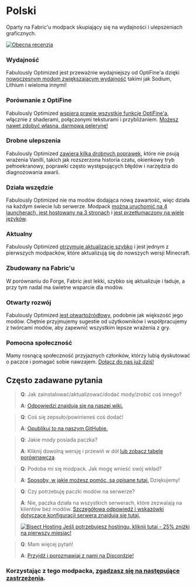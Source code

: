 # Polski

Oparty na Fabric'u modpack skupiający się na wydajności i ulepszeniach graficznych.

[![Obecna recenzja](https://img.youtube.com/vi/bb8G9X5Q_4I/hqdefault.jpg)](https://www.youtube.com/watch?v=bb8G9X5Q_4I)

### Wydajność

Fabulously Optimized jest przeważnie wydajniejszy od OptiFine'a dzięki [nowoczesnym modom zwiększającym wydajność][1] takimi jak Sodium, Lithium i wieloma innymi!

### Porównanie z OptiFine

Fabulously Optimized [wspiera prawie wszystkie funkcje OptiFine'a][2], włącznie z shaderami, połączonymi teksturami i przybliżaniem. [Możesz nawet zdobyć własną, darmową pelerynę!][3]

### Drobne ulepszenia

Fabulously Optimized [zawiera kilka drobnych poprawek][4], które nie psują wrażenia Vanilli, takich jak rozszerzona historia czatu, okienkowy tryb pełnoekranowy, poprawki często występujących błędów i narzędzia do diagnozowania awarii.

### Działa wszędzie

Fabulously Optimized nie ma modów dodająca nową zawartość, więc działa na każdym świecie lub serwerze. Modpack [można uruchomić na 4 launcherach, jest hostowany na 3 stronach][6] i [jest przetłumaczony na wiele języków][7].

### Aktualny

Fabulously Optimized [otrzymuje aktualizacje szybko][5] i jest jednym z pierwszych modpacków, które aktualizują się do nowszych wersji Minecraft.

### Zbudowany na Fabric'u

W porównaniu do Forge, Fabric jest lekki, szybko się aktualizuje i ładuje, a przy tym nadal ma świetne wsparcie dla modów.

### Otwarty rozwój

Fabulously Optimized [jest otwartoźródłowy][8], podobnie jak większość jego modów. Chętnie przyjmujemy sugestie od użytkowników i współpracujemy z twórcami modów, aby zapewnić wszystkim lepsze wrażenia z gry.

### Pomocna społeczność

Mamy rosnącą społeczność przyjaznych członków, którzy lubią dyskutować o paczce i pomagać sobie nawzajem. [Dołącz do nas już dziś!][10]

## Często zadawane pytania

> **Q**: Jak zainstalować/aktualizować/dodać mody/zrobić coś innego?
> 
> **A**: [Odpowiedzi znajdują się na naszej wiki.][11]


> **Q**: Coś się zepsuło/powinieneś coś dodać!
> 
> **A**: [Opublikuj to na naszym GitHubie.][8]


> **Q**: Jakie mody posiada paczka?
> 
> **A**: Kliknij dowolną wersję i przewiń w dół [lub zobacz tabelę porównawczą][12].


> **Q**: Podoba mi się modpack. Jak mogę wnieść swój wkład?
> 
> **A**: [Sposoby, w jakie możesz pomóc, są opisane tutaj.][16] Dziękujemy!


> **Q**: Czy potrzebuję paczki modów na serwerze?
> 
> **A**: Nie, paczka działa na wszystkich serwerach, które zezwalają na klientów bez modów. [Szczegółowa odpowiedź i wskazówki dotyczące konfiguracji serwera znajdują się tutaj.][13]
> 
> [![Bisect Hosting](https://i.ibb.co/gr9mSxW/image.png) Jeśli potrzebujesz hostingu, kliknij tutaj - 25% zniżki na pierwszy miesiąc!][14]


> **Q**: Mam więcej pytań!
> 
> **A**: [Przyjdź i porozmawiaj z nami na Discordzie!][10]

### Korzystając z tego modpacka, [zgadzasz się na następujące zastrzeżenia][15].

[1]: https://github.com/Fabulously-Optimized/fabulously-optimized/blob/main/INCLUDED-MODS.md#smooth
[2]: https://fabulously-optimized.gitbook.io/modpack/readme/give-up-optifine
[3]: https://fabulously-optimized.gitbook.io/modpack/readme/free-cape
[4]: https://github.com/Fabulously-Optimized/fabulously-optimized/blob/main/INCLUDED-MODS.md#functional
[5]: https://github.com/Fabulously-Optimized/fabulously-optimized/blob/main/CHANGELOG.md
[6]: https://github.com/Fabulously-Optimized/fabulously-optimized#downloads
[7]: https://fabulously-optimized.gitbook.io/modpack/readme/language-support
[8]: https://github.com/Fabulously-Optimized/fabulously-optimized
[8]: https://github.com/Fabulously-Optimized/fabulously-optimized
[10]: https://fabulously-optimized.github.io/discord
[10]: https://fabulously-optimized.github.io/discord
[11]: https://fabulously-optimized.gitbook.io/modpack/
[12]: https://github.com/Fabulously-Optimized/fabulously-optimized/blob/main/INCLUDED-MODS.md
[13]: https://fabulously-optimized.gitbook.io/modpack/readme/server-setup
[14]: https://www.bisecthosting.com/clients/aff.php?aff=2604
[15]: https://github.com/Fabulously-Optimized/fabulously-optimized#disclaimers
[16]: https://github.com/Fabulously-Optimized/fabulously-optimized/blob/main/CONTRIBUTING.md

